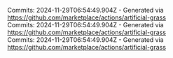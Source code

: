 Commits: 2024-11-29T06:54:49.904Z - Generated via https://github.com/marketplace/actions/artificial-grass
<br>
Commits: 2024-11-29T06:54:49.904Z - Generated via https://github.com/marketplace/actions/artificial-grass
<br>
Commits: 2024-11-29T06:54:49.904Z - Generated via https://github.com/marketplace/actions/artificial-grass
<br>
